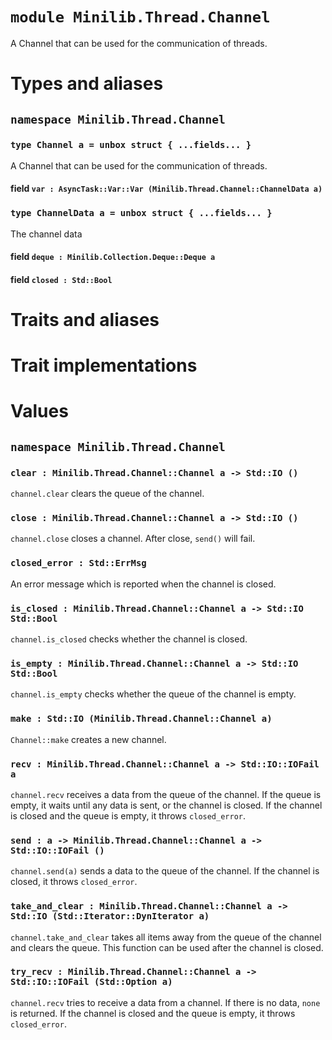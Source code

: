 # `module Minilib.Thread.Channel`

A Channel that can be used for the communication of threads.

# Types and aliases

## `namespace Minilib.Thread.Channel`

### `type Channel a = unbox struct { ...fields... }`

A Channel that can be used for the communication of threads.

#### field `var : AsyncTask::Var::Var (Minilib.Thread.Channel::ChannelData a)`

### `type ChannelData a = unbox struct { ...fields... }`

The channel data

#### field `deque : Minilib.Collection.Deque::Deque a`

#### field `closed : Std::Bool`

# Traits and aliases

# Trait implementations

# Values

## `namespace Minilib.Thread.Channel`

### `clear : Minilib.Thread.Channel::Channel a -> Std::IO ()`

`channel.clear` clears the queue of the channel.

### `close : Minilib.Thread.Channel::Channel a -> Std::IO ()`

`channel.close` closes a channel.
After close, `send()` will fail.

### `closed_error : Std::ErrMsg`

An error message which is reported when the channel is closed.

### `is_closed : Minilib.Thread.Channel::Channel a -> Std::IO Std::Bool`

`channel.is_closed` checks whether the channel is closed.

### `is_empty : Minilib.Thread.Channel::Channel a -> Std::IO Std::Bool`

`channel.is_empty` checks whether the queue of the channel is empty.

### `make : Std::IO (Minilib.Thread.Channel::Channel a)`

`Channel::make` creates a new channel.

### `recv : Minilib.Thread.Channel::Channel a -> Std::IO::IOFail a`

`channel.recv` receives a data from the queue of the channel.
If the queue is empty, it waits until any data is sent, or the channel is closed.
If the channel is closed and the queue is empty, it throws `closed_error`.

### `send : a -> Minilib.Thread.Channel::Channel a -> Std::IO::IOFail ()`

`channel.send(a)` sends a data to the queue of the channel.
If the channel is closed, it throws `closed_error`.

### `take_and_clear : Minilib.Thread.Channel::Channel a -> Std::IO (Std::Iterator::DynIterator a)`

`channel.take_and_clear` takes all items away from the queue of the channel
and clears the queue.
This function can be used after the channel is closed.

### `try_recv : Minilib.Thread.Channel::Channel a -> Std::IO::IOFail (Std::Option a)`

`channel.recv` tries to receive a data from a channel.
If there is no data, `none` is returned.
If the channel is closed and the queue is empty, it throws `closed_error`.
